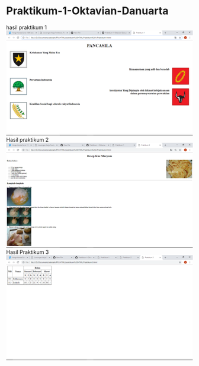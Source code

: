# Praktikum-1-Oktavian-Danuarta
hasil praktikum 1
![alt text](https://github.com/Danuoke/Praktikum-1-Oktavian-Danuarta/blob/master/Praktikum%201/Screenshot%20(13).png)
Hasil praktikum 2
![alt text](https://github.com/Danuoke/Praktikum-2-Oktavian-Danuarta/blob/master/Praktikum%202/Screenshot%20(14).png)
Hasil Praktikum 3
![alt text](https://github.com/Danuoke/Praktikum-3-Oktavian-Danuarta/blob/master/Screenshot%20(15).png)
